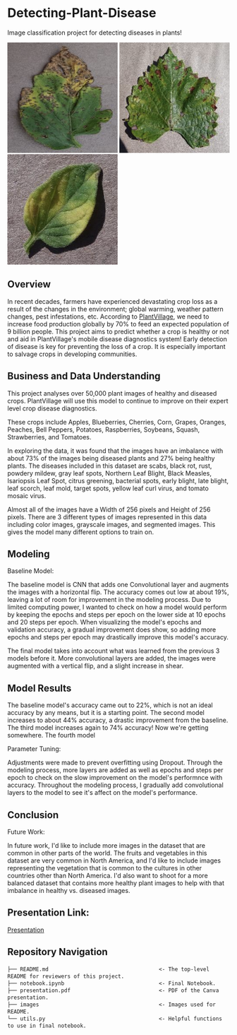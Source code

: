 # Detecting-Plant-Disease
Image classification project for detecting diseases in plants!

<img src="https://github.com/JenSans/Detecting-Plant-Disease/blob/main/images/Screen%20Shot%202021-12-08%20at%209.24.11%20AM.png" width="250" height="250"> <img src="https://github.com/JenSans/Detecting-Plant-Disease/blob/main/images/Screen%20Shot%202021-12-08%20at%209.24.06%20AM.png" width="250" height="250"> <img src="https://github.com/JenSans/Detecting-Plant-Disease/blob/main/images/Screen%20Shot%202021-12-08%20at%209.24.00%20AM.png" width="250" height="250">

## Overview

In recent decades, farmers have experienced devastating crop loss as a result of the changes in the environment; global warming, weather pattern changes, pest infestations, etc. According to [PlantVillage](http://arxiv.org/abs/1511.08060), we need to increase food production globally by 70% to feed an expected population of 9 billion people. This project aims to predict whether a crop is healthy or not and aid in PlantVillage's mobile disease diagnostics system! Early detection of disease is key for preventing the loss of a crop. It is especially important to salvage crops in developing communities. 

## Business and Data Understanding

This project analyses over 50,000 plant images of healthy and diseased crops. PlantVillage will use this model to continue to improve on their expert level crop disease diagnostics. 

These crops include Apples, Blueberries, Cherries, Corn, Grapes, Oranges, Peaches, Bell Peppers, Potatoes, Raspberries, Soybeans, Squash, Strawberries, and Tomatoes. 

In exploring the data, it was found that the images have an imbalance with about 73% of the images being diseased plants and 27% being healthy plants. The diseases included in this dataset are scabs, black rot, rust, powdery mildew, gray leaf spots, Northern Leaf Blight, Black Measles, Isariopsis Leaf Spot, citrus greening, bacterial spots, early blight, late blight, leaf scorch, leaf mold, target spots, yellow leaf curl virus, and tomato mosaic virus. 

Almost all of the images have a Width of 256 pixels and Height of 256 pixels. There are 3 different types of images represented in this data including color images, grayscale images, and segmented images. This gives the model many different options to train on. 

## Modeling

Baseline Model: 

The baseline model is CNN that adds one Convolutional layer and augments the images with a horizontal flip. The accuracy comes out low at about 19%, leaving a lot of room for improvement in the modeling process. Due to limited computing power, I wanted to check on how a model would perform by keeping the epochs and steps per epoch on the lower side at 10 epochs and 20 steps per epoch. When visualizing the model's epochs and validation accuracy, a gradual improvement does show, so adding more epochs and steps per epoch may drastically improve this model's accuracy. 

The final model takes into account what was learned from the previous 3 models before it. More convolutional layers are added, the images were augmented with a vertical flip, and a slight increase in shear. 

## Model Results
The baseline model's accuracy came out to 22%, which is not an ideal accuracy by any means, but it is a starting point. 
The second model increases to about 44% accuracy, a drastic improvement from the baseline. 
The third model increases again to 74% accuracy! Now we're getting somewhere. 
The fourth model 

Parameter Tuning: 

Adjustments were made to prevent overfitting using Dropout. Through the modeling process, more layers are added as well as epochs and steps per epoch to check on the slow improvement on the model's performnce with accuracy. Throughout the modeling process, I gradually add convolutional layers to the model to see it's affect on the model's performance. 

## Conclusion

Future Work: 

In future work, I'd like to include more images in the dataset that are common in other parts of the world. The fruits and vegetables in this dataset are very common in North America, and I'd like to include images representing the vegetation that is common to the cultures in other countries other than North America. I'd also want to shoot for a more balanced dataset that contains more healthy plant images to help with that imbalance in healthy vs. diseased images. 

## Presentation Link:
[Presentation](https://www.canva.com/design/DAExxsiS2ko/jNUSPPhrECkXyaLIdymbYw/view?utm_content=DAExxsiS2ko&utm_campaign=designshare&utm_medium=link&utm_source=publishsharelink)

## Repository Navigation

```
├── README.md                                   <- The top-level README for reviewers of this project. 
├── notebook.ipynb                              <- Final Notebook.
├── presentation.pdf                            <- PDF of the Canva presentation. 
├── images                                      <- Images used for README.
└── utils.py                                    <- Helpful functions to use in final notebook.
```
